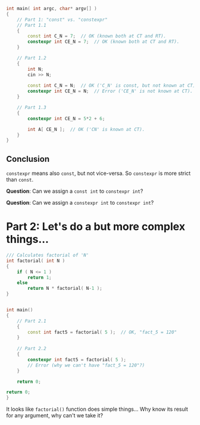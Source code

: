 ```cpp
int main( int argc, char* argv[] )
{
    // Part 1: "const" vs. "constexpr"
    // Part 1.1
    {
        const int C_N = 7;  // OK (known both at CT and RT).
        constexpr int CE_N = 7;  // OK (known both at CT and RT).
    }

    // Part 1.2
    {
        int N;
        cin >> N;
  
        const int C_N = N;  // OK ('C_N' is const, but not known at CT).
        constexpr int CE_N = N;  // Error ('CE_N' is not known at CT).
    }

    // Part 1.3
    {
        constexpr int CE_N = 5*2 + 6;

        int A[ CE_N ];  // OK ('CN' is known at CT).
    }
}
```

##  Conclusion
`constexpr` means also `const`, but not vice-versa.
 So `constexpr` is more strict than `const`.
 
 **Question**: Can we assign a `const int` to `constexpr int`?

 **Question**: Can we assign a `constexpr int` to `constexpr int`?

# Part 2: Let's do a but more complex things...

```cpp
/// Calculates factorial of 'N'
int factorial( int N )
{
    if ( N <= 1 )
        return 1;
    else
        return N * factorial( N-1 );
} 


int main()
{
    // Part 2.1
    {
        const int fact5 = factorial( 5 );  // OK, "fact_5 = 120"
    }
  
    // Part 2.2
    {
        constexpr int fact5 = factorial( 5 ); 
        // Error (why we can't have "fact_5 = 120"?)
    }

    return 0;

return 0;
}
```

It looks like `factorial()` function does simple things...
Why know its result for any argument, why can't we take it?